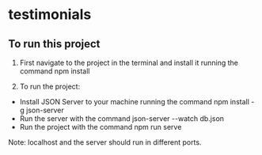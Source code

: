 # testimonials

## To run this project

1. First navigate to the project in the terminal and install it running the command npm install

2. To run the project:
 - Install JSON Server to your machine running the command npm install -g json-server
 - Run the server with the command json-server --watch db.json
 - Run the project with the command npm run serve

 Note: localhost and the server should run in different ports.
